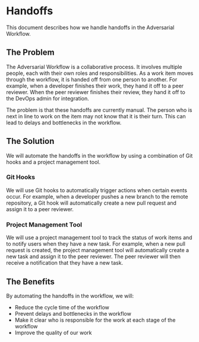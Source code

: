 # Handoffs

This document describes how we handle handoffs in the Adversarial Workflow.

## The Problem

The Adversarial Workflow is a collaborative process. It involves multiple people, each with their own roles and responsibilities. As a work item moves through the workflow, it is handed off from one person to another. For example, when a developer finishes their work, they hand it off to a peer reviewer. When the peer reviewer finishes their review, they hand it off to the DevOps admin for integration.

The problem is that these handoffs are currently manual. The person who is next in line to work on the item may not know that it is their turn. This can lead to delays and bottlenecks in the workflow.

## The Solution

We will automate the handoffs in the workflow by using a combination of Git hooks and a project management tool.

### Git Hooks

We will use Git hooks to automatically trigger actions when certain events occur. For example, when a developer pushes a new branch to the remote repository, a Git hook will automatically create a new pull request and assign it to a peer reviewer.

### Project Management Tool

We will use a project management tool to track the status of work items and to notify users when they have a new task. For example, when a new pull request is created, the project management tool will automatically create a new task and assign it to the peer reviewer. The peer reviewer will then receive a notification that they have a new task.

## The Benefits

By automating the handoffs in the workflow, we will:

*   Reduce the cycle time of the workflow
*   Prevent delays and bottlenecks in the workflow
*   Make it clear who is responsible for the work at each stage of the workflow
*   Improve the quality of our work
